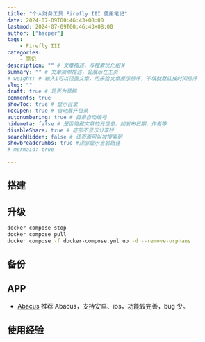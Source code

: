 ```yaml
---
title: "个人财务工具 Firefly III 使用笔记"
date: 2024-07-09T00:46:43+08:00
lastmod: 2024-07-09T00:46:43+08:00
author: ["hacper"]
tags:
    - Firefly III
categories:
    - 笔记
description: "" # 文章描述，与搜索优化相关
summary: "" # 文章简单描述，会展示在主页
# weight: # 输入1可以顶置文章，用来给文章展示排序，不填就默认按时间排序
slug: ""
draft: true # 是否为草稿
comments: true
showToc: true # 显示目录
TocOpen: true # 自动展开目录
autonumbering: true # 目录自动编号
hidemeta: false # 是否隐藏文章的元信息，如发布日期、作者等
disableShare: true # 底部不显示分享栏
searchHidden: false # 该页面可以被搜索到
showbreadcrumbs: true #顶部显示当前路径
# mermaid: true

---
```



## 搭建



## 升级


```bash
docker compose stop
docker compose pull
docker compose -f docker-compose.yml up -d --remove-orphans

```

## 备份


## APP

- [Abacus](https://github.com/victorbalssa/abacus)
  推荐 Abacus，支持安卓、ios，功能较完善，bug 少。

## 使用经验




